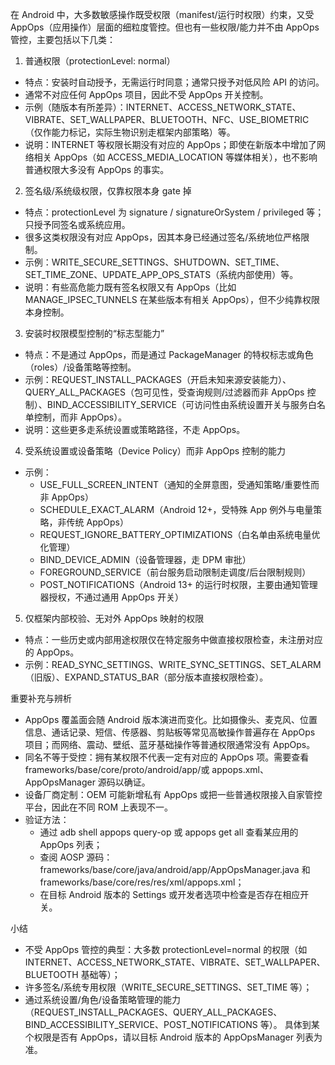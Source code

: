 在 Android 中，大多数敏感操作既受权限（manifest/运行时权限）约束，又受 AppOps（应用操作）层面的细粒度管控。但也有一些权限/能力并不由 AppOps 管控，主要包括以下几类：

1) 普通权限（protectionLevel: normal）
- 特点：安装时自动授予，无需运行时同意；通常只授予对低风险 API 的访问。
- 通常不对应任何 AppOps 项目，因此不受 AppOps 开关控制。
- 示例（随版本有所差异）：INTERNET、ACCESS_NETWORK_STATE、VIBRATE、SET_WALLPAPER、BLUETOOTH、NFC、USE_BIOMETRIC（仅作能力标记，实际生物识别走框架内部策略）等。
- 说明：INTERNET 等权限长期没有对应的 AppOps；即使在新版本中增加了网络相关 AppOps（如 ACCESS_MEDIA_LOCATION 等媒体相关），也不影响普通权限大多没有 AppOps 的事实。

2) 签名级/系统级权限，仅靠权限本身 gate 掉
- 特点：protectionLevel 为 signature / signatureOrSystem / privileged 等；只授予同签名或系统应用。
- 很多这类权限没有对应 AppOps，因其本身已经通过签名/系统地位严格限制。
- 示例：WRITE_SECURE_SETTINGS、SHUTDOWN、SET_TIME、SET_TIME_ZONE、UPDATE_APP_OPS_STATS（系统内部使用）等。
- 说明：有些高危能力既有签名权限又有 AppOps（比如 MANAGE_IPSEC_TUNNELS 在某些版本有相关 AppOps），但不少纯靠权限本身控制。

3) 安装时权限模型控制的“标志型能力”
- 特点：不是通过 AppOps，而是通过 PackageManager 的特权标志或角色（roles）/设备策略等控制。
- 示例：REQUEST_INSTALL_PACKAGES（开启未知来源安装能力）、QUERY_ALL_PACKAGES（包可见性，受查询规则/过滤器而非 AppOps 控制）、BIND_ACCESSIBILITY_SERVICE（可访问性由系统设置开关与服务白名单控制，而非 AppOps）。
- 说明：这些更多走系统设置或策略路径，不走 AppOps。

4) 受系统设置或设备策略（Device Policy）而非 AppOps 控制的能力
- 示例：
  - USE_FULL_SCREEN_INTENT（通知的全屏意图，受通知策略/重要性而非 AppOps）
  - SCHEDULE_EXACT_ALARM（Android 12+，受特殊 App 例外与电量策略，非传统 AppOps）
  - REQUEST_IGNORE_BATTERY_OPTIMIZATIONS（白名单由系统电量优化管理）
  - BIND_DEVICE_ADMIN（设备管理器，走 DPM 审批）
  - FOREGROUND_SERVICE（前台服务启动限制走调度/后台限制规则）
  - POST_NOTIFICATIONS（Android 13+ 的运行时权限，主要由通知管理器授权，不通过通用 AppOps 开关）

5) 仅框架内部校验、无对外 AppOps 映射的权限
- 特点：一些历史或内部用途权限仅在特定服务中做直接权限检查，未注册对应的 AppOps。
- 示例：READ_SYNC_SETTINGS、WRITE_SYNC_SETTINGS、SET_ALARM（旧版）、EXPAND_STATUS_BAR（部分版本直接权限检查）。

重要补充与辨析
- AppOps 覆盖面会随 Android 版本演进而变化。比如摄像头、麦克风、位置信息、通话记录、短信、传感器、剪贴板等常见高敏操作普遍存在 AppOps 项目；而网络、震动、壁纸、蓝牙基础操作等普通权限通常没有 AppOps。
- 同名不等于受控：拥有某权限不代表一定有对应的 AppOps 项。需要查看 frameworks/base/core/proto/android/app/或 appops.xml、AppOpsManager 源码以确证。
- 设备厂商定制：OEM 可能新增私有 AppOps 或把一些普通权限接入自家管控平台，因此在不同 ROM 上表现不一。
- 验证方法：
  - 通过 adb shell appops query-op 或 appops get <package> all 查看某应用的 AppOps 列表；
  - 查阅 AOSP 源码：frameworks/base/core/java/android/app/AppOpsManager.java 和 frameworks/base/core/res/res/xml/appops.xml；
  - 在目标 Android 版本的 Settings 或开发者选项中检查是否存在相应开关。

小结
- 不受 AppOps 管控的典型：大多数 protectionLevel=normal 的权限（如 INTERNET、ACCESS_NETWORK_STATE、VIBRATE、SET_WALLPAPER、BLUETOOTH 基础等）；
- 许多签名/系统专用权限（WRITE_SECURE_SETTINGS、SET_TIME 等）；
- 通过系统设置/角色/设备策略管理的能力（REQUEST_INSTALL_PACKAGES、QUERY_ALL_PACKAGES、BIND_ACCESSIBILITY_SERVICE、POST_NOTIFICATIONS 等）。
具体到某个权限是否有 AppOps，请以目标 Android 版本的 AppOpsManager 列表为准。